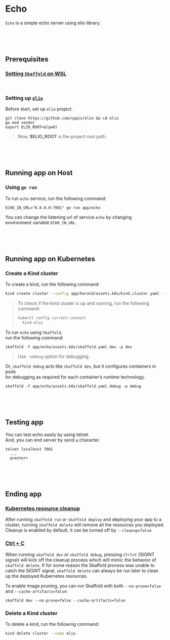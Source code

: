 # Echo  
`Echo` is a simple echo server using elio library.  

<br/><br/><br/>

## Prerequisites  
### [Setting `Skaffold` on WSL](docs/setting.skaffold.md)  

<br/>

### Setting up [`elio`](https://github.com/cppis/elio)  

Before start, set up `elio` project.  
```
git clone https://github.com/cppis/elio && cd elio
go mod vendor
export ELIO_ROOT=$(pwd)
```

> Now, **$ELIO_ROOT** is the project root path.  

<br/><br/><br/>

## Running app on Host  
### Using `go run`  
To run `echo` service, run the following command:  
```shell
ECHO_IN_URL="0.0.0.0:7001" go run app/echo
```

You can change the listening url of service `echo` by changing  
environment variable `ECHO_IN_URL`.

<br/><br/><br/>

## Running app on Kubernetes  
### Create a Kind cluster  

To create a kind, run the following command:  
```bash
kind create cluster --config app/herald/assets.k8s/kind.cluster.yaml --name elio
```

> To check if the kind cluster is up and running, run the following command:  
> ```bash
> kubectl config current-context
>   kind-elio
> ```

To run `echo` using `Skaffold`,  
run the following command:  
```shell
skaffold -f app/echo/assets.k8s/skaffold.yaml dev -p dev
```

> Use `-vdebug` option for debugging.  

Or, `skaffold debug` acts like `skaffold dev`, but it configures containers in pods  
for debugging as required for each container’s runtime technology.  
```shell
skaffold -f app/echo/assets.k8s/skaffold.yaml debug -p debug
```

<br/><br/><br/>

## Testing app  
You can test echo easily by using telnet.  
And, you can end server by send `q` character.  

```
telnet localhost 7001
  ...
  q<enter>
```

<br/><br/><br/>

## Ending app  
### [Kubernetes resource cleanup](https://skaffold.dev/docs/pipeline-stages/cleanup/#kubernetes-resource-cleanup)  
After running `skaffold run` or `skaffold deploy` and deploying your app to a cluster, running `skaffold delete` will remove all the resources you deployed. Cleanup is enabled by default, it can be turned off by `--cleanup=false`  

### [Ctrl + C](https://skaffold.dev/docs/pipeline-stages/cleanup/#ctrl--c)  
When running `skaffold dev` or `skaffold debug`, pressing `Ctrl+C` (SIGINT signal) will kick off the cleanup process which will mimic the behavior of `skaffold delete`. If for some reason the Skaffold process was unable to catch the SIGINT signal, `skaffold delete` can always be run later to clean up the deployed Kubernetes resources.

To enable image pruning, you can run Skaffold with both `--no-prune=false` and `--cache-artifacts=false`:

```
skaffold dev --no-prune=false --cache-artifacts=false
```

### Delete a Kind cluster  
To delete a kind, run the following command:  
```bash
kind delete cluster --name elio
```

